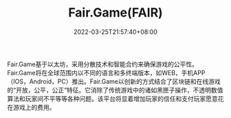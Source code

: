 ﻿---
weight: 
title: "Fair.Game(FAIR)"
description: "Fair.Game基于以太坊，采用分散技术和智能合约来确保游戏的公平性"
date: 2022-03-25T21:57:40+08:00
lastmod: 2022-03-25T16:45:40+08:00
draft: false
authors: ["Metabd"]
featuredImage: "fair-gamefair.webp"
link: ""
tags: ["数字代币","Fair.Game(FAIR)"]
categories: ["navigation"]
navigation: ["数字代币"]
lightgallery: true
toc: true
pinned: false
recommend: false
recommend1: false
---
Fair.Game基于以太坊，采用分散技术和智能合约来确保游戏的公平性。Fair.Game将在全球范围内以不同的语言和多终端版本，如WEB，手机APP（IOS，Android，PC）推出。Fair.Game以创新的方式结合了区块链和在线游戏的“开放，公平，公正”特征。它消除了传统游戏中的诸如黑匣子操作，不透明数值算法和玩家间不平等等各种问题。该平台将显着增加玩家的信任和支付玩家愿意花在游戏上的费用。
